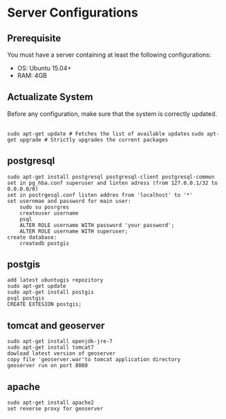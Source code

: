 <h1>Server Configurations</h1>

<h2>Prerequisite</h2>

<p>You must have a server containing at least the following configurations:<ul>
	<li>OS: Ubuntu 15.04+</li>
	<li>RAM: 4GB</li>
</ul></p>

<h2>Actualizate System</h2>
<p>Before any configuration, make sure that the system is correctly updated.</p>
<code>
sudo apt-get update # Fetches the list of available updates</code>
<code>sudo apt-get upgrade # Strictly upgrades the current packages</code>
</code>

postgresql
-----------
	sudo apt-get install postgresql postgresql-client postgresql-common
	set in pg_hba.conf superuser and linten adress (from 127.0.0.1/32 to 0.0.0.0/0)
	set in postrgesql.conf listen addres from 'localhost' to '*'
	set usernmae and password for main user:
		sudo su posrgres
		createuser username
		psql
		ALTER ROLE username WITH password 'your password';
		ALTER ROLE username WITH superuser;
	create database:
		createdb postgis
postgis
---------
	add latest ubuntugis repozitory
	sudo apt-get update
	sudo apt-get install postgis
	psql postgis
	CREATE EXTESION postgis;

tomcat and geoserver
---------------------
	sudo apt-get install openjdk-jre-7
	sudo apt-get install tomcat7
	dowload latest version of geoserver
	copy file 'geoserver.war'to tomcat application directory
	geoserver run on port 8080
apache
-------
	sudo apt-get install apache2
	set reverse proxy for geoserver
	


